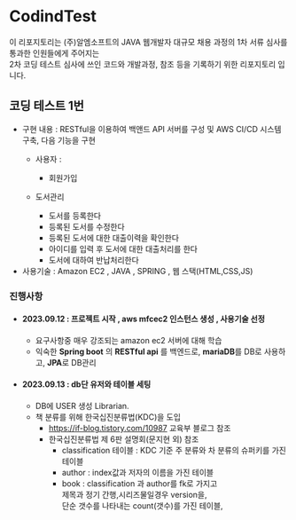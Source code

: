 # CodindTest

이 리포지토리는 (주)알엠소프트의 JAVA 웹개발자 대규모 채용 과정의 1차 서류 심사를 통과한 인원들에게 주어지는 </br>
2차 코딩 테스트 심사에 쓰인 코드와 개발과정, 참조 등을 기록하기 위한 리포지토리 입니다.

## 코딩 테스트 1번 

- 구현 내용 : RESTful을 이용하여 백앤드 API 서버를 구성 및 AWS CI/CD 시스템 구축, 다음 기능을 구현 </br>
  - 사용자 :
    - 회원가입
  - 도서관리
  
    - 도서를 등록한다
    - 등록된 도서를 수정한다
    - 등록된 도서에 대한 대출이력을 확인한다
    - 아이디를 입력 후 도서에 대한 대출처리를 한다
    - 도서에 대하여 반납처리한다 </br>
- 사용기술 : Amazon EC2 , JAVA , SPRING , 웹 스택(HTML,CSS,JS)

### 진행사항

- #### 2023.09.12 : 프로젝트 시작 , aws mfcec2 인스턴스 생성 , 사용기술 선정 <br />
  - 요구사항중 매우 강조되는 amazon ec2 서버에 대해 학습 <br />
  - 익숙한 <b>Spring boot</b> 의 <b>RESTful api</b> 를 백엔드로, <b>mariaDB</b>를 DB로 사용하고, <b>JPA</b>로 DB관리
  
- #### 2023.09.13 : db단 유저와 테이블 세팅 <br/>
  - DB에 USER 생성 Librarian. <br>
  - 책 분류를 위해 한국십진분류법(KDC)을 도입
    - https://if-blog.tistory.com/10987 교육부 블로그 참조 </br>
    - 한국십진분류법 제 6판 설명회(문지현 외) 참조
      - classification 테이블 : KDC 기준 주 분류와 차 분류의 슈퍼키를 가진 테이블
      - author : index값과 저자의 이름을 가진 테이블
      - book : classification 과 author를 fk로 가지고 </br>
    제목과 정기 간행,시리즈물일경우 version을, </br>
    단순 갯수를 나타내는 count(갯수)를 가진 테이블,
